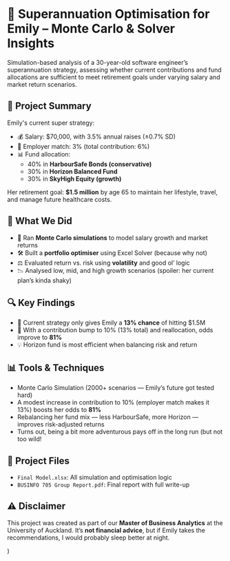# 🧮 Superannuation Optimisation for Emily – Monte Carlo & Solver Insights

Simulation-based analysis of a 30-year-old software engineer’s superannuation strategy, assessing whether current contributions and fund allocations are sufficient to meet retirement goals under varying salary and market return scenarios.

## 📘 Project Summary

Emily's current super strategy:
- 💰 Salary: $70,000, with 3.5% annual raises (±0.7% SD)
- 🧾 Employer match: 3% (total contribution: 6%)
- 📊 Fund allocation:  
  - 40% in **HarbourSafe Bonds (conservative)**  
  - 30% in **Horizon Balanced Fund**  
  - 30% in **SkyHigh Equity (growth)**

Her retirement goal: **$1.5 million** by age 65 to maintain her lifestyle, travel, and manage future healthcare costs.

## 🔧 What We Did

- 🧠 Ran **Monte Carlo simulations** to model salary growth and market returns
- 🛠️ Built a **portfolio optimiser** using Excel Solver (because why not)
- ⚖️ Evaluated return vs. risk using **volatility** and good ol’ logic
- 📉 Analysed low, mid, and high growth scenarios (spoiler: her current plan’s kinda shaky)

## 🔍 Key Findings

- 🎯 Current strategy only gives Emily a **13% chance** of hitting $1.5M
- 🚀 With a contribution bump to 10% (13% total) and reallocation, odds improve to **81%**
- 💡 Horizon fund is most efficient when balancing risk and return

## 📊 Tools & Techniques

- Monte Carlo Simulation (2000+ scenarios — Emily’s future got tested hard)
- A modest increase in contribution to 10% (employer match makes it 13%) boosts her odds to **81%**
- Rebalancing her fund mix — less HarbourSafe, more Horizon — improves risk-adjusted returns
- Turns out, being a bit more adventurous pays off in the long run (but not too wild!

## 📁 Project Files

- `Final Model.xlsx`: All simulation and optimisation logic
- `BUSINFO 705 Group Report.pdf`: Final report with full write-up

## ⚠️ Disclaimer

This project was created as part of our **Master of Business Analytics** at the University of Auckland. It’s **not financial advice**, but if Emily takes the recommendations, I would probably sleep better at night.

)

